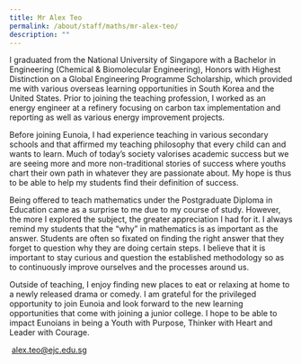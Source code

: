 ```yaml
---
title: Mr Alex Teo
permalink: /about/staff/maths/mr-alex-teo/
description: ""
---
```


I graduated from the National University of Singapore with a Bachelor in Engineering (Chemical & Biomolecular Engineering), Honors with Highest Distinction on a Global Engineering Programme Scholarship, which provided me with various overseas learning opportunities in South Korea and the United States. Prior to joining the teaching profession, I worked as an energy engineer at a refinery focusing on carbon tax implementation and reporting as well as various energy improvement projects.

Before joining Eunoia, I had experience teaching in various secondary schools and that affirmed my teaching philosophy that every child can and wants to learn. Much of today’s society valorises academic success but we are seeing more and more non-traditional stories of success where youths chart their own path in whatever they are passionate about. My hope is thus to be able to help my students find their definition of success.

Being offered to teach mathematics under the Postgraduate Diploma in Education came as a surprise to me due to my course of study. However, the more I explored the subject, the greater appreciation I had for it. I always remind my students that the “why” in mathematics is as important as the answer. Students are often so fixated on finding the right answer that they forget to question why they are doing certain steps. I believe that it is important to stay curious and question the established methodology so as to continuously improve ourselves and the processes around us.

Outside of teaching, I enjoy finding new places to eat or relaxing at home to a newly released drama or comedy. I am grateful for the privileged opportunity to join Eunoia and look forward to the new learning opportunities that come with joining a junior college. I hope to be able to impact Eunoians in being a Youth with Purpose, Thinker with Heart and Leader with Courage.

 [alex.teo@ejc.edu.sg](mailto:alex.teo@ejc.edu.sg)